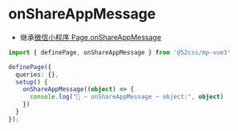 # onShareAppMessage

* 继承[微信小程序 Page.onShareAppMessage](https://developers.weixin.qq.com/miniprogram/dev/reference/api/Page.html#onShareAppMessage-Object-object)

```ts
import { definePage, onShareAppMessage } from '@52css/mp-vue3'

definePage({
  queries: {},
  setup() {
    onShareAppMessage((object) => {
      console.log("🚀 ~ onShareAppMessage ~ object:", object)
    })
  }
});
```